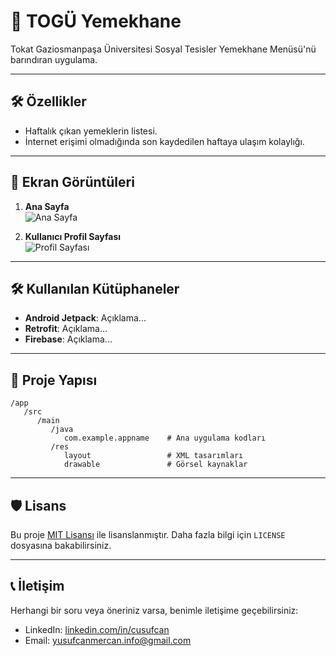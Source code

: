 # 📱 TOGÜ Yemekhane

Tokat Gaziosmanpaşa Üniversitesi Sosyal Tesisler Yemekhane Menüsü'nü barındıran uygulama. 

---

## 🛠️ Özellikler

- Haftalık çıkan yemeklerin listesi.
- İnternet erişimi olmadığında son kaydedilen haftaya ulaşım kolaylığı.

---

## 📸 Ekran Görüntüleri

1. **Ana Sayfa**  
![Ana Sayfa](https://via.placeholder.com/300)

2. **Kullanıcı Profil Sayfası**  
![Profil Sayfası](https://via.placeholder.com/300)

---

## 🛠️ Kullanılan Kütüphaneler

- **Android Jetpack**: Açıklama...
- **Retrofit**: Açıklama...
- **Firebase**: Açıklama...

---

## 📢 Proje Yapısı

```
/app
   /src
      /main
         /java
            com.example.appname    # Ana uygulama kodları
         /res
            layout                 # XML tasarımları
            drawable               # Görsel kaynaklar
```

---

## 🛡️ Lisans

Bu proje [MIT Lisansı](LICENSE) ile lisanslanmıştır. Daha fazla bilgi için `LICENSE` dosyasına bakabilirsiniz.

---

## 📞 İletişim

Herhangi bir soru veya öneriniz varsa, benimle iletişime geçebilirsiniz:
 
- LinkedIn: [linkedin.com/in/cusufcan](https://linkedin.com/in/cusufcan)
- Email: [yusufcanmercan.info@gmail.com](mailto:yusufcanmercan.info@gmail.com)
